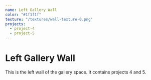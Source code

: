 ```yaml
---
name: Left Gallery Wall
color: "#1f1f1f"
texture: "/textures/wall-texture-0.png"
projects:
  - project-4
  - project-5
---
```


# Left Gallery Wall

This is the left wall of the gallery space. It contains projects 4 and 5. 